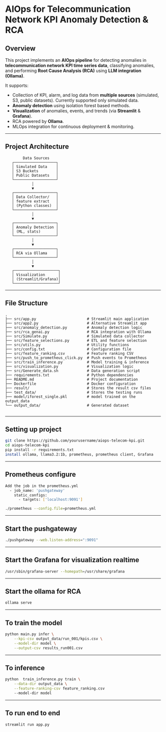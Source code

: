 # AIOps for Telecommunication Network KPI Anomaly Detection & RCA

## Overview
This project implements an **AIOps pipeline** for detecting anomalies in **telecommunication network KPI time series data**, classifying anomalies, and performing **Root Cause Analysis (RCA)** using **LLM integration (Ollama)**.

It supports:
- Collection of KPI, alarm, and log data from **multiple sources** (simulated, S3, public datasets).  Currently supported only simulated data.
- **Anomaly detection** using isolation forest based methods.
- **Visualization** of anomalies, events, and trends (via **Streamlit** & **Grafana**).
- RCA powered by **Ollama**.
- MLOps integration for continuous deployment & monitoring.

---

## Project Architecture
```plaintext
        Data Sources
   ┌───────────────────┐
   │ Simulated Data    │
   │ S3 Buckets        │
   │ Public Datasets   │
   └───────────────────┘
            │
            ▼
   ┌───────────────────┐
   │ Data Collector/   │
   │ feature extract   │
   │ (Python classes)  │
   └───────────────────┘
            │
            ▼
   ┌───────────────────┐
   │ Anomaly Detection │
   │ (ML, stats)       │
   └───────────────────┘
            │
            ▼
   ┌───────────────────┐
   │ RCA via Ollama    │
   └───────────────────┘
            │
            ▼
   ┌────────────────────┐
   │ Visualization      │
   │ (Streamlit/Grafana)│
   └────────────────────┘

```
---

## File Structure
```plaintext
.
├── src/app.py                       # Streamlit main application
├── src/app2.py                      # Alternative Streamlit app
├── src/anomaly_detection.py         # Anomaly detection logic
├── src/rca_genai.py                 # RCA integration with Ollama
├── src/Simulate.py                  # Simulated data collector
├── src/feature_selections.py        # ETL and feature selection
├── src/utils.py                     # Utility functions
├── src/config.txt                   # Configuration file
├── src/feature_ranking.csv          # Feature ranking CSV
├── src/push_to_prometheus_click.py  # Push events to Prometheus
├── src/train_inference.py           # Model training & inference
├── src/visualization.py             # Visualization logic
├── src/Generate_data.sh             # Data generation script
├── requirements.txt                 # Python dependencies
├── README.md                        # Project documentation
├── Dockerfile                       # Docker configuration
├── result/                          # Stores the result csv files
├── test_data/                       # Stores the testing runs
├── model/iforest_single.pkl         # model trained on the output_data
└── output_data/                     # Generated dataset


```
---

## Setting up project
```bash
git clone https://github.com/yourusername/aiops-telecom-kpi.git
cd aiops-telecom-kpi
pip install -r requirements.txt
install ollama, llama3.2:1b, prometheus, prometheus client, Grafana 
```
---

## Prometheus configure
```bash
Add the job in the prometheus.yml
  - job_name: 'pushgateway'
    static_configs:
      - targets: ['localhost:9091']

./prometheus --config.file=prometheus.yml
```
---
## Start the pushgateway
```bash
./pushgateway --web.listen-address=":9091"
```
---
## Start the Grafana for visualization realtime
```bash
/usr/sbin/grafana-server --homepath=/usr/share/grafana
```

---
## Start the ollama for RCA
```bash
ollama serve
```
---

## To train the model
```bash
python main.py infer \
    --kpi-csv output_data/run_001/kpis.csv \
    --model-dir model \
    --output-csv results_run001.csv
```
---

## To inference
```bash
python  train_inference.py train \
	--data-dir output_data \
	--feature-ranking-csv feature_ranking.csv 
	--model-dir model
```
---

## To run end to end
```bash
streamlit run app.py
```
